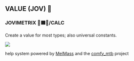 
<h2>VALUE (JOV) 🧬</h2>
<h3>JOVIMETRIX 🔺🟩🔵/CALC</h3>
<p>Create a value for most types; also universal constants.</p>

![](https://raw.githubusercontent.com/Amorano/Jovimetrix-examples/master/node/VALUE/VALUE.gif)

help system powered by [MelMass](https://github.com/melMass) and the [comfy_mtb](https://github.com/melMass/comfy_mtb) project

